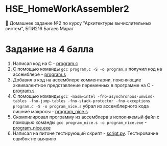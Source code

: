 # HSE_HomeWorkAssembler2
🏫 Домашнее задание №2 по курсу "Архитектуры вычислительных систем", БПИ216 Багаев Марат

# Задание на 4 балла
1. Написал код на C - [program.c](program.c)
2. С помощью команды ```gcc program.c -S -o program.s``` получил код на ассемблере - [program.s](program.s)
3. Добавил в код на ассемблере комментарии, поясняющие эквивалентное представление переменных в программе на C - [program.s](program.s)
4. С помощью команды ```gcc -masm=intel -fno-asynchronous-unwind-tables -fno-jump-tables -fno-stack-protector -fno-exceptions program.c -S -o program_nice.s``` убрал из ассемблерного кода лишние макросы - [program_nice.s](program_nice.s)
5. Скомпилировал программу из ассемблера в исполняемый файл с помощью команды ```gcc program_nice.s -o program_nice.exe``` - [program_nice.exe](program_nice.exe) 
6. Написал на питоне тестирующий скрипт - [script.py](script.py). Тестирование ошибок не выявило
